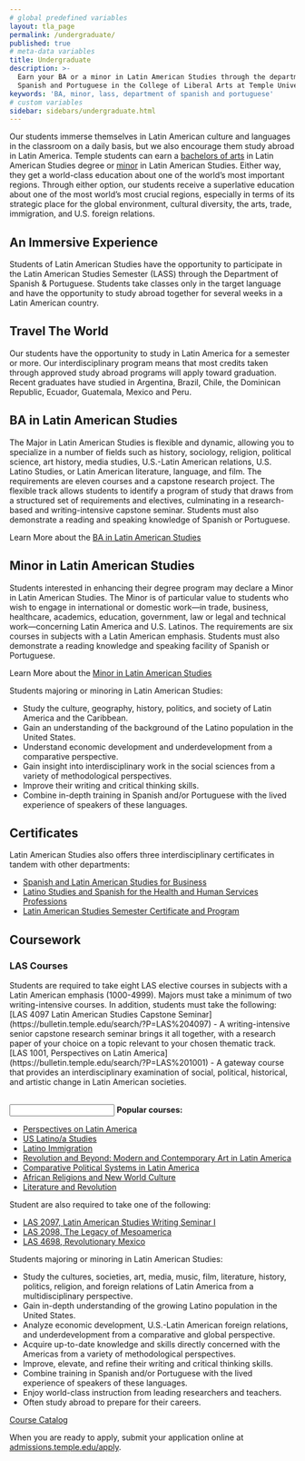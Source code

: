 ```yaml
---
# global predefined variables
layout: tla_page
permalink: /undergraduate/
published: true
# meta-data variables
title: Undergraduate
description: >-
  Earn your BA or a minor in Latin American Studies through the department of
  Spanish and Portuguese in the College of Liberal Arts at Temple University.
keywords: 'BA, minor, lass, department of spanish and portuguese'
# custom variables
sidebar: sidebars/undergraduate.html
---
```

Our students immerse themselves in Latin American culture and languages in the classroom on a daily basis, but we also encourage them study abroad in Latin America. Temple students can earn a [bachelors of arts](#ba-in-latin-american-studies) in Latin American Studies degree or [minor](#minor-in-latin-american-studies) in Latin American Studies. Either way, they get a world-class education about one of the world’s most important regions. Through either option, our students receive a superlative education about one of the most world’s most crucial regions, especially in terms of its strategic place for the global environment, cultural diversity, the arts, trade, immigration, and U.S. foreign relations.

## An Immersive Experience
Students of Latin American Studies have the opportunity to participate in the Latin American Studies Semester (LASS) through the Department of Spanish & Portuguese. Students take classes only in the target language and have the opportunity to study abroad together for several weeks in a Latin American country.

## Travel The World
Our students have the opportunity to study in Latin America for a semester or more. Our interdisciplinary program means that most credits taken through approved study abroad programs will apply toward graduation. Recent graduates have studied in Argentina, Brazil, Chile, the Dominican Republic, Ecuador, Guatemala, Mexico and Peru.

##  BA in Latin American Studies
The Major in Latin American Studies is flexible and dynamic, allowing you to specialize in a number of fields such as history, sociology, religion, political science, art history, media studies, U.S.-Latin American relations, U.S. Latino Studies, or Latin American literature, language, and film.  The requirements are eleven courses and a capstone research project. The flexible track allows students to identify a program of study that draws from a structured set of requirements and electives, culminating in a research-based and writing-intensive capstone seminar. Students must also demonstrate a reading and speaking knowledge of Spanish or Portuguese.

Learn More about the [BA in Latin American Studies](http://bulletin.temple.edu/undergraduate/liberal-arts/latin-american-studies/ba-latin-american-studies/#requirementstext)

##  Minor in Latin American Studies
Students interested in enhancing their degree program may declare a Minor in Latin American Studies. The Minor is of particular value to students who wish to engage in international or domestic work—in trade, business, healthcare, academics, education, government, law or legal and technical work—concerning Latin America and U.S. Latinos. The requirements are six courses in subjects with a Latin American emphasis.  Students must also demonstrate a reading knowledge and speaking facility of Spanish or Portuguese.

Learn More about the [Minor in Latin American Studies](http://bulletin.temple.edu/undergraduate/liberal-arts/latin-american-studies/minor-latin-american-studies/)

Students majoring or minoring in Latin American Studies:

- Study the culture, geography, history, politics, and society of Latin America and the Caribbean.
- Gain an understanding of the background of the Latino population in the United States.
- Understand economic development and underdevelopment from a comparative perspective.
- Gain insight into interdisciplinary work in the social sciences from a variety of methodological perspectives.
- Improve their writing and critical thinking skills.
- Combine in-depth training in Spanish and/or Portuguese with the lived experience of speakers of these languages.

## Certificates
Latin American Studies also offers three interdisciplinary certificates in tandem with other departments:
- [Spanish and Latin American Studies for Business](http://bulletin.temple.edu/undergraduate/liberal-arts/certificate-programs/certificate-spanish-latin-american-studies-business/#requirementstext)
- [Latino Studies and Spanish for the Health and Human Services Professions](http://bulletin.temple.edu/undergraduate/liberal-arts/certificate-programs/certificate-spanish-latino-studies-health-human-services-professions/)
- [Latin American Studies Semester Certificate and Program](http://bulletin.temple.edu/undergraduate/liberal-arts/certificate-programs/certificate-latin-american-studies/)

## Coursework


<div class="row">
<div class="col m12 l8">
  <h3>LAS Courses</h3>
  <p>
    Students are required to take eight LAS elective courses in subjects with a Latin American emphasis (1000-4999). Majors must take a minimum of two writing-intensive courses. In addition, students must take the following: [LAS 4097 Latin American Studies Capstone Seminar](https://bulletin.temple.edu/search/?P=LAS%204097) -  A writing-intensive senior capstone research seminar brings it all together, with a research paper of your choice on a topic relevant to your chosen thematic track. [LAS 1001, Perspectives on Latin America](https://bulletin.temple.edu/search/?P=LAS%201001) - A gateway course that provides an interdisciplinary examination of social, political, historical, and artistic change in Latin American societies.
  </p>
</div>
<div class="col m12 l4"><br>
  <div class="course-box">
    <input type="text" class="rightJustified"/>
    <b>Popular courses:</b>
    <ul>
    <li><a href="https://bulletin.temple.edu/search/?P=LAS%201001" title="Perspectives on Latin America">Perspectives on Latin America</a></li>
    <li><a href="https://bulletin.temple.edu/search/?P=SPAN%204152" title="US Latino/a Studies">US Latino/a Studies</a></li>
    <li><a href="https://bulletin.temple.edu/search/?P=LAS%200854" title="Latino Immigration">Latino Immigration</a></li>
    <li><a href="https://bulletin.temple.edu/search/?P=ARTH%202765" title="Revolution and Beyond: Modern and Contemporary Art in Latin America">Revolution and Beyond: Modern and Contemporary Art in Latin America</a></li>
    <li><a href="https://bulletin.temple.edu/search/?P=POLS%202231" title="Comparative Political Systems in Latin America">Comparative Political Systems in Latin America</a></li>
    <li><a href="https://bulletin.temple.edu/search/?P=REL%203702" title="African Religions and New World Culture">African Religions and New World Culture</a></li>
    <li><a href="https://bulletin.temple.edu/search/?P=PORT%204000" title="Literature and Revolution">Literature and Revolution</a></li> 
    </ul>
    </div>
</div>
</div>

Student are also required to take one of the following:
- [LAS 2097, Latin American Studies Writing Seminar I](https://bulletin.temple.edu/search/?P=LAS%202097)
- [LAS 2098, The Legacy of Mesoamerica](https://bulletin.temple.edu/search/?P=LAS%202098) 
- [LAS 4698, Revolutionary Mexico](https://bulletin.temple.edu/search/?P=LAS%204698)

Students majoring or minoring in Latin American Studies:
- Study the cultures, societies, art, media, music, film, literature, history, politics, religion, and foreign relations of Latin America from a multidisciplinary perspective.
- Gain in-depth understanding of the growing Latino population in the United States.
- Analyze economic development, U.S.-Latin American foreign relations, and underdevelopment from a comparative and global perspective.
- Acquire up-to-date knowledge and skills directly concerned with the Americas from a variety of methodological perspectives.
- Improve, elevate, and refine their writing and critical thinking skills.
- Combine training in Spanish and/or Portuguese with the lived experience of speakers of these languages.
- Enjoy world-class instruction from leading researchers and teachers.
- Often study abroad to prepare for their careers.  

[Course Catalog](https://liberalarts.temple.edu/sites/liberalarts/files/Spanish-and-Portuguese-Course-Catalog-Fall-2016.pdf)

When you are ready to apply, submit your application online at [admissions.temple.edu/apply](http://admissions.temple.edu/apply).
